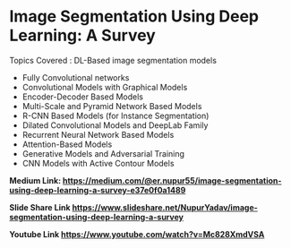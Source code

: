 # **Image Segmentation Using Deep Learning: A Survey**

Topics Covered :
DL-Based image segmentation models
* Fully Convolutional networks
* Convolutional Models with Graphical Models
* Encoder-Decoder Based Models
* Multi-Scale and Pyramid Network Based Models
* R-CNN Based Models (for Instance Segmentation)
* Dilated Convolutional Models and DeepLab Family
* Recurrent Neural Network Based Models
* Attention-Based Models
* Generative Models and Adversarial Training
* CNN Models with Active Contour Models

**Medium Link: https://medium.com/@er.nupur55/image-segmentation-using-deep-learning-a-survey-e37e0f0a1489**

**Slide Share Link https://www.slideshare.net/NupurYadav/image-segmentation-using-deep-learning-a-survey**

**Youtube Link https://www.youtube.com/watch?v=Mc828XmdVSA**
